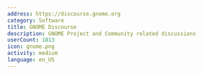 ```yaml
---
address: https://discourse.gnome.org
category: Software
title: GNOME Discourse
description: GNOME Project and Community related discussions
userCount: 1813
icon: gnome.png
activity: medium
language: en_US
---
```

